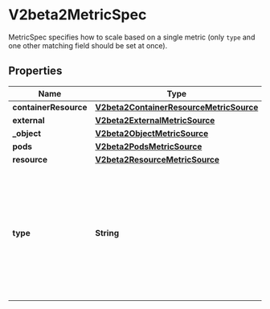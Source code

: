 

# V2beta2MetricSpec

MetricSpec specifies how to scale based on a single metric (only `type` and one other matching field should be set at once).

## Properties

| Name | Type | Description | Notes |
|------------ | ------------- | ------------- | -------------|
|**containerResource** | [**V2beta2ContainerResourceMetricSource**](V2beta2ContainerResourceMetricSource.md) |  |  [optional] |
|**external** | [**V2beta2ExternalMetricSource**](V2beta2ExternalMetricSource.md) |  |  [optional] |
|**_object** | [**V2beta2ObjectMetricSource**](V2beta2ObjectMetricSource.md) |  |  [optional] |
|**pods** | [**V2beta2PodsMetricSource**](V2beta2PodsMetricSource.md) |  |  [optional] |
|**resource** | [**V2beta2ResourceMetricSource**](V2beta2ResourceMetricSource.md) |  |  [optional] |
|**type** | **String** | type is the type of metric source.  It should be one of \&quot;ContainerResource\&quot;, \&quot;External\&quot;, \&quot;Object\&quot;, \&quot;Pods\&quot; or \&quot;Resource\&quot;, each mapping to a matching field in the object. Note: \&quot;ContainerResource\&quot; type is available on when the feature-gate HPAContainerMetrics is enabled |  |



